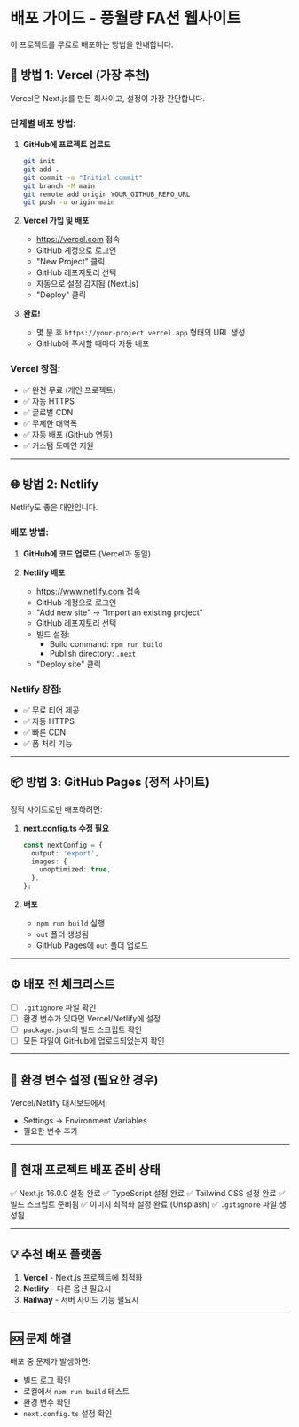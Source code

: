 # 배포 가이드 - 풍월량 FA션 웹사이트

이 프로젝트를 무료로 배포하는 방법을 안내합니다.

## 🚀 방법 1: Vercel (가장 추천)

Vercel은 Next.js를 만든 회사이고, 설정이 가장 간단합니다.

### 단계별 배포 방법:

1. **GitHub에 프로젝트 업로드**
   ```bash
   git init
   git add .
   git commit -m "Initial commit"
   git branch -M main
   git remote add origin YOUR_GITHUB_REPO_URL
   git push -u origin main
   ```

2. **Vercel 가입 및 배포**
   - https://vercel.com 접속
   - GitHub 계정으로 로그인
   - "New Project" 클릭
   - GitHub 레포지토리 선택
   - 자동으로 설정 감지됨 (Next.js)
   - "Deploy" 클릭

3. **완료!**
   - 몇 분 후 `https://your-project.vercel.app` 형태의 URL 생성
   - GitHub에 푸시할 때마다 자동 배포

### Vercel 장점:
- ✅ 완전 무료 (개인 프로젝트)
- ✅ 자동 HTTPS
- ✅ 글로벌 CDN
- ✅ 무제한 대역폭
- ✅ 자동 배포 (GitHub 연동)
- ✅ 커스텀 도메인 지원

---

## 🌐 방법 2: Netlify

Netlify도 좋은 대안입니다.

### 배포 방법:

1. **GitHub에 코드 업로드** (Vercel과 동일)

2. **Netlify 배포**
   - https://www.netlify.com 접속
   - GitHub 계정으로 로그인
   - "Add new site" → "Import an existing project"
   - GitHub 레포지토리 선택
   - 빌드 설정:
     - Build command: `npm run build`
     - Publish directory: `.next`
   - "Deploy site" 클릭

### Netlify 장점:
- ✅ 무료 티어 제공
- ✅ 자동 HTTPS
- ✅ 빠른 CDN
- ✅ 폼 처리 기능

---

## 📦 방법 3: GitHub Pages (정적 사이트)

정적 사이트로만 배포하려면:

1. **next.config.ts 수정 필요**
   ```typescript
   const nextConfig = {
     output: 'export',
     images: {
       unoptimized: true,
     },
   };
   ```

2. **배포**
   - `npm run build` 실행
   - `out` 폴더 생성됨
   - GitHub Pages에 `out` 폴더 업로드

---

## ⚙️ 배포 전 체크리스트

- [ ] `.gitignore` 파일 확인
- [ ] 환경 변수가 있다면 Vercel/Netlify에 설정
- [ ] `package.json`의 빌드 스크립트 확인
- [ ] 모든 파일이 GitHub에 업로드되었는지 확인

---

## 🔧 환경 변수 설정 (필요한 경우)

Vercel/Netlify 대시보드에서:
- Settings → Environment Variables
- 필요한 변수 추가

---

## 📝 현재 프로젝트 배포 준비 상태

✅ Next.js 16.0.0 설정 완료
✅ TypeScript 설정 완료
✅ Tailwind CSS 설정 완료
✅ 빌드 스크립트 준비됨
✅ 이미지 최적화 설정 완료 (Unsplash)
✅ `.gitignore` 파일 생성됨

---

## 💡 추천 배포 플랫폼

1. **Vercel** - Next.js 프로젝트에 최적화
2. **Netlify** - 다른 옵션 필요시
3. **Railway** - 서버 사이드 기능 필요시

---

## 🆘 문제 해결

배포 중 문제가 발생하면:
- 빌드 로그 확인
- 로컬에서 `npm run build` 테스트
- 환경 변수 확인
- `next.config.ts` 설정 확인


